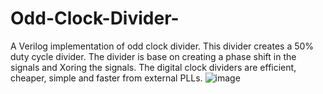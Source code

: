 # Odd-Clock-Divider-
A Verilog implementation of odd clock divider. This divider creates a 50% duty cycle divider. The divider is base on creating a phase shift in the signals and Xoring the signals. The digital clock dividers are efficient, cheaper, simple and faster from external PLLs.
![image](https://user-images.githubusercontent.com/53440597/132123815-0527446e-b40b-4f23-a921-8a37fc1f80b2.png)

